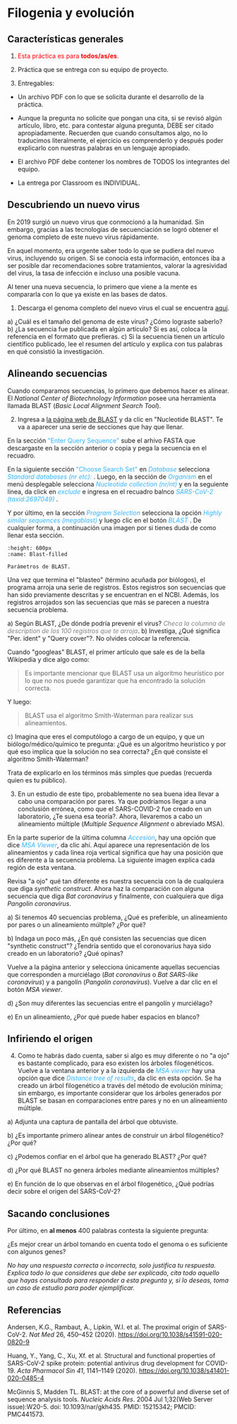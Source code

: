 # Filogenia y evolución

## Características generales

1. <font color="red">Esta práctica es para **todos/as/es**.</font>

2. Práctica que se entrega con su equipo de proyecto.

3. Entregables: 
  * Un archivo PDF con lo que se solicita durante el desarrollo de la práctica.

* Aunque la pregunta no solicite que pongan una cita, si se revisó algún artículo, libro, etc. para contestar alguna pregunta, DEBE ser citado apropiadamente. Recuerden que cuando consultamos algo, no lo traducimos literalmente, el ejercicio es comprenderlo y después poder explicarlo con nuestras palabras en un lenguaje apropiado. 
* El archivo PDF debe contener los nombres de TODOS los integrantes del equipo. 
* La entrega por Classroom es INDIVIDUAL. 


## Descubriendo un nuevo virus

En 2019 surgió un nuevo virus que conmocionó a la humanidad. Sin embargo, gracias a las tecnologías de secuenciación se logró obtener el genoma completo de este nuevo virus rápidamente. 

En aquel momento, era urgente saber todo lo que se pudiera del nuevo virus, incluyendo su origen. Si se conocía esta información, entonces iba a ser posible dar recomendaciones sobre tratamientos, valorar la agresividad del virus, la tasa de infección e incluso una posible vacuna.

Al tener una nueva secuencia, lo primero que viene a la mente es compararla con lo que ya existe en las bases de datos. 

1. Descarga el genoma completo del nuevo virus el cual se encuentra [aquí](https://www.ncbi.nlm.nih.gov/nuccore/NC_045512.2?report=fasta). 

a) ¿Cuál es el tamaño del genoma de este virus? ¿Cómo lograste saberlo?
b) ¿La secuencia fue publicada en algún artículo? Si es así, coloca la referencia en el formato que prefieras.
c) Si la secuencia tienen un artículo científico publicado, lee el resumen del artículo y explica con tus palabras en qué consistió la investigación. 

## Alineando secuencias

Cuando comparamos secuencias, lo primero que debemos hacer es alinear. El *National Center of Biotechnology Information* posee una herramienta llamada BLAST (*Basic Local Alignment Search Tool*). 

2. Ingresa a [la página web de BLAST](https://blast.ncbi.nlm.nih.gov/Blast.cgi) y da clic en "Nucleotide BLAST". Te va a aparecer una serie de secciones que hay que llenar. 

En la sección  <font color="#33B2FF">"Enter Query Sequence"</font> sube el arhivo FASTA que descargaste en la sección anterior o copia y pega la secuencia en el recuadro. 

En la siguiente sección <font color="#33B2FF">"Choose Search Set"</font> en <font color="#33B2FF">*Database*</font> selecciona <font color="#33B2FF">*Standard databases (nr etc):*</font> . Luego, en la sección de <font color="#33B2FF">*Organism*</font>  en el menú desplegable selecciona <font color="#33B2FF">*Nucleotide collection (nr/nt)*</font>  y en la seguiente linea, da click en <font color="#33B2FF">*exclude*</font>  e ingresa en el recuadro balnco  <font color="#33B2FF">*SARS-CoV-2 (taxid:2697049)*</font> . 

Y por último, en la sección <font color="#33B2FF">*Program Selection*</font> selecciona la opción <font color="#33B2FF">*Highly similar sequences (megablast)*</font> y luego clic en el botón  <font color="#33B2FF">*BLAST*</font> . De cualquier forma, a continuación una imagen por si tienes duda de como llenar esta sección. 

```{figure} images/blast.png
:height: 600px
:name: Blast-filled

Parámetros de BLAST.
```

Una vez que termina el "blasteo" (término acuñada por biólogos), el programa arroja una serie de registros. Estos registros son secuencias que han sido previamente descritas y se encuentran en el NCBI. Además, los registros arrojados son las secuencias que más se parecen a nuestra secuencia problema. 

a)  Según BLAST, ¿De dónde podría prevenir el virus? <font color="gray">*Checa la columna de description de los 100 registros que te arroja*</font>.
b) Investiga, ¿Qué significa "Per. ident" y "Query cover"?. No olvides colocar la referencia. 

Cuando "googleas" BLAST, el primer artículo que sale es de la bella Wikipedia y dice algo como:

> Es importante mencionar que BLAST usa un algoritmo heurístico por lo que no nos puede garantizar que ha encontrado la solución correcta. 

Y luego: 

> BLAST usa el algoritmo Smith-Waterman para realizar sus alineamientos. 

c) Imagina que eres el computólogo a cargo de un equipo, y que un biólogo/médico/químico te pregunta: ¿Qué es un algoritmo heurístico y por qué eso implica que la solución  no sea correcta? ¿En qué consiste el algoritmo Smith-Waterman? 

Trata de explicarlo en los términos más simples que puedas (recuerda quien es tu público).

3. En un estudio de este tipo, probablemente no sea buena idea llevar a cabo una comparación por pares. Ya que podríamos llegar a una conclusión errónea, como que el SARS-COVID-2 fue creado en un laboratorio, ¿Te suena esa teoría?. Ahora, llevaremos a cabo un alineamiento múltiple (*Multiple Sequence Alignment* o abreviado MSA). 

En la parte superior de la última columna <font color="#33B2FF">*Accesion*</font>, hay una opción que dice <font color="#33B2FF">*MSA Viewer*</font>, da clic ahí.  Aquí aparece una representación de los alineamientos y cada línea roja vertical significa que hay una posición que es diferente a la secuencia problema. La siguiente imagen explica cada región de esta ventana.

Revisa "a ojo" qué tan diferente es nuestra secuencia con la de cualquiera que diga *synthetic construct*. Ahora haz la comparación con alguna secuencia que diga *Bat coronavirus* y finalmente, con cualquiera que diga *Pangolin coronavirus*.

a) Si tenemos 40 secuencias problema, ¿Qué es preferible, un alineamiento por pares o un alineamiento múltple? ¿Por qué?

b) Indaga un poco más, ¿En qué consisten las secuencias que dicen "synthetic construct"? ¿Tendría sentido que el coronovarius haya sido creado en un laboratorio? ¿Qué opinas?

Vuelve a la página anterior y selecciona únicamente aquellas secuencias que corresponden a murciélago (*Bat coronavirus* o *Bat SARS-like coronavirus*) y a pangolín (*Pangolín coronavirus*). Vuelve a dar clic en el botón *MSA viewer*. 

d) ¿Son muy diferentes las secuencias entre el pangolín y murciélago?

e) En un alineamiento, ¿Por qué puede haber espacios en blanco? 

## Infiriendo el origen 

4. Como te habrás dado cuenta, saber si algo es muy diferente o no "a ojo" es bastante complicado, para eso existen los árboles filogenéticos. Vuelve a la ventana anterior y a la izquierda de <font color="#33B2FF">*MSA viewer*</font> hay una opción que dice <font color="#33B2FF">*Distance tree of results*</font>, da clic en esta opción. Se ha creado un árbol filogenético a través del método de evolución mínima; sin embargo, es importante considerar que los árboles generados por BLAST se basan en comparaciones entre pares y no en un alineamiento múltiple.

a) Adjunta una captura de pantalla del árbol que obtuviste. 

b) ¿Es importante primero alinear antes de construir un árbol filogenético? ¿Por qué?

c) ¿Podemos confiar en el árbol que ha generado BLAST? ¿Por qué?

d) ¿Por qué BLAST no genera árboles mediante alineamientos múltiples?

e) En función de lo que observas en el árbol filogenético, ¿Qué podrías decir sobre el origen del SARS-CoV-2? 

## Sacando conclusiones

Por último, en **al menos**  400 palabras contesta la siguiente pregunta:

¿Es mejor crear un árbol tomando en cuenta todo el genoma o es suficiente con algunos genes? 

*No hay una respuesta correcta o incorrecta, solo justifica tu respuesta. Explica todo lo que consideres que debe ser explicado, cita todo aquello que hayas consultado para responder a esta pregunta y, si lo deseas, toma un caso de estudio para poder ejemplificar.*


## Referencias
Andersen, K.G., Rambaut, A., Lipkin, W.I. et al. The proximal origin of SARS-CoV-2. *Nat Med* 26, 450–452 (2020). https://doi.org/10.1038/s41591-020-0820-9

Huang, Y., Yang, C., Xu, Xf. et al. Structural and functional properties of SARS-CoV-2 spike protein: potential antivirus drug development for COVID-19. *Acta Pharmacol Sin 41*, 1141–1149 (2020). https://doi.org/10.1038/s41401-020-0485-4

McGinnis S, Madden TL. BLAST: at the core of a powerful and diverse set of sequence analysis tools. *Nucleic Acids Res*. 2004 Jul 1;32(Web Server issue):W20-5. doi: 10.1093/nar/gkh435. PMID: 15215342; PMCID: PMC441573.